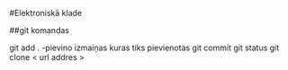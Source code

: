 #Elektroniskā klade


##git komandas

git add . -pievino izmaiņas kuras tiks pievienotas
git commit
git status 
git clone < url addres >

